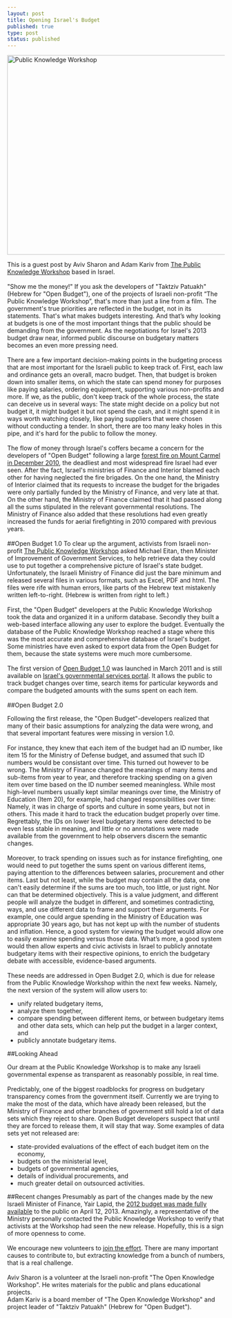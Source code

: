 ```yaml
---
layout: post
title: Opening Israel's Budget
published: true
type: post
status: published
---
```


<a href="http://www.hasadna.org.il/wp-content/uploads/2012/01/obudget.jpg" title="Public Knowledge Workshop"><img src="http://www.hasadna.org.il/wp-content/uploads/2012/01/obudget.jpg" width="629" height="462" alt="Public Knowledge Workshop"></a>


This is a guest post by Aviv Sharon and Adam Kariv from [The Public Knowledge Workshop](http://www.hasadna.org.il/en/) based in Israel.
<br>
<br>
"Show me the money!" If you ask the developers of "Taktziv Patuakh" (Hebrew for "Open Budget"), one of the projects of Israeli non-profit “The Public Knowledge Workshop”, that's more than just a line from a film. The government's true priorities are reflected in the budget, not in its statements. That's what makes budgets interesting. And that’s why looking at budgets is one of the most important things that the public should be demanding from the government. As the negotiations for Israel's 2013 budget draw near, informed public discourse on budgetary matters becomes an even more pressing need.
<br>
<br>
There are a few important decision-making points in the budgeting process that are most important for the Israeli public to keep track of. First, each law and ordinance gets an overall, macro budget. Then, that budget is broken down into smaller items, on which the state can spend money for purposes like paying salaries, ordering equipment, supporting various non-profits and more. If we, as the public, don't keep track of the whole process, the state can deceive us in several ways: The state might decide on a policy but not budget it, it might budget it but not spend the cash, and it might spend it in ways worth watching closely, like paying suppliers that were chosen without conducting a tender. In short, there are too many leaky holes in this pipe, and it's hard for the public to follow the money.
<br>
<br>
The flow of money through Israel's coffers became a concern for the developers of "Open Budget" following a large [forest fire on Mount Carmel in December 2010](http://en.wikipedia.org/wiki/Mount_Carmel_forest_fire_%282010%29), the deadliest and most widespread fire Israel had ever seen. After the fact, Israel's ministries of Finance and Interior blamed each other for having neglected the fire brigades. On the one hand, the Ministry of Interior claimed that its requests to increase the budget for the brigades were only partially funded by the Ministry of Finance, and very late at that. On the other hand, the Ministry of Finance claimed that it had passed along all the sums stipulated in the relevant governmental resolutions. The Ministry of Finance also added that these resolutions had even greatly increased the funds for aerial firefighting in 2010 compared with previous years.
<br>
<br>
##Open Budget 1.0
To clear up the argument, activists from Israeli non-profit [The Public Knowledge Workshop](http://www.hasadna.org.il/en/) asked Michael Eitan, then Minister of Improvement of Government Services, to help retrieve data they could use to put together a comprehensive picture of Israel's state budget. Unfortunately, the Israeli Ministry of Finance did just the bare minimum and released several files in various formats, such as Excel, PDF and html. The files were rife with human errors, like parts of the Hebrew text mistakenly written left-to-right. (Hebrew is written from right to left.)
<br>
<br>
First, the "Open Budget" developers at the Public Knowledge Workshop took the data and organized it in a uniform database. Secondly they built a web-based interface allowing any user to explore the budget. Eventually the database of the Public Knowledge Workshop reached a stage where this was the most accurate and comprehensive database of Israel's budget. Some ministries have even asked to export data from the Open Budget for them, because the state systems were much more cumbersome.
<br>
<br>
The first version of [Open Budget 1.0](http://open-budget.readthedocs.org/en/latest/) was launched in March 2011 and is still available on [Israel's governmental services portal](http://budget.msh.gov.il/). It allows the public to track budget changes over time, search items for particular keywords and compare the budgeted amounts with the sums spent on each item.<br>
<br>
##Open Budget 2.0

Following the first release, the "Open Budget"-developers realized that many of their basic assumptions for analyzing the data were wrong, and that several important features were missing in version 1.0. 
<br>
<br>
For instance, they knew that each item of the budget had an ID number, like item 15 for the Ministry of Defense budget, and assumed that such ID numbers would be consistant over time. This turned out however to be wrong. The Ministry of Finance changed the meanings of many items and sub-items from year to year, and therefore tracking spending on a given item over time based on the ID number seemed meaningless. While most high-level numbers usually kept similar meanings over time, the Ministry of Education (Item 20), for example, had changed responsibilities over time: Namely, it was in charge of sports and culture in some years, but not in others. This made it hard to track the education budget properly over time. Regrettably, the IDs on lower level budgetary items were detected to be even less stable in meaning, and little or no annotations were made available from the government to help observers discern the semantic changes.
<br>
<br>
Moreover, to track spending on issues such as for instance firefighting, one would need to put together the sums spent on various different items, paying attention to the differences between salaries, procurement and other items.
Last but not least, while the budget may contain all the data, one can't easily determine if the sums are too much, too little, or just right. Nor can that be determined objectively. This is a value judgment, and different people will analyze the budget in different, and sometimes contradicting, ways, and use different data to frame and support their arguments. For example, one could argue spending in the Ministry of Education was appropriate 30 years ago, but has not kept up with the number of students and inflation. Hence, a good system for viewing the budget would allow one to easily examine spending versus those data. What’s more, a good system would then allow experts and civic activists in Israel to publicly annotate budgetary items with their respective opinions, to enrich the budgetary debate with accessible, evidence-based arguments. 
<br>
<br>
These needs are addressed in Open Budget 2.0, which is due for release from the Public Knowledge Workshop within the next few weeks. Namely, the next version of the system will allow users to:<br>
- unify related budgetary items,<br> 
- analyze them together,<br>
- compare spending between different items, or between budgetary items and other data sets, which can help put the budget in a larger context, and<br>
- publicly annotate budgetary items.<br>

##Looking Ahead

Our dream at the Public Knowledge Workshop is to make any Israeli governmental expense as transparent as reasonably possible, in real time.
<br>
<br>
Predictably, one of the biggest roadblocks for progress on budgetary transparency comes from the government itself. Currently we are trying to make the most of the data, which have already been released, but the Ministry of Finance and other branches of government still hold a lot of data sets which they reject to share. Open Budget developers suspect that until they are forced to release them, it will stay that way. Some examples of data sets yet not released are:<br>
- state-provided evaluations of the effect of each budget item on the economy,<br> 
- budgets on the ministerial level,<br> 
- budgets of governmental agencies,<br>
- details of individual procurements, and<br>
- much greater detail on outsourced activities.<br>

##Recent changes
Presumably as part of the changes made by the new Israeli Minister of Finance, Yair Lapid, the [2012 budget was made fully available](http://data.gov.il/dataset/534) to the public on April 12, 2013. Amazingly, a representative of the Ministry personally contacted the Public Knowledge Workshop to verify that activists at the Workshop had seen the new release. Hopefully, this is a sign of more openness to come.
<br>
<br>
We encourage new volunteers to [join the effort](www.hasadna.org.il). There are many important causes to contribute to, but extracting knowledge from a bunch of numbers, that is a real challenge.
<br>
<br>
Aviv Sharon is a volunteer at the Israeli non-profit "The Open Knowledge Workshop". He writes materials for the public and plans educational projects.
<br>
Adam Kariv is a board member of "The Open Knowledge Workshop" and project leader of "Taktziv Patuakh" (Hebrew for "Open Budget").
